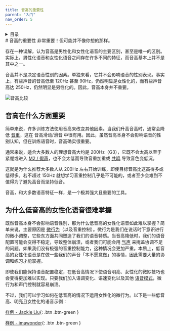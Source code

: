 ```yaml
---
title: 音高的重要性
parent: "入门"
nav_order: 5
---
```

<details closed markdown="block">
  <summary>
    目录
  </summary>
{: .text-delta }
1. TOC
{:toc}
</details>
# 音高的重要性
非常重要！但可能并不像你想的那样。

存在一种误解，认为音高是男性化和女性化语音的主要区别，甚至是唯一的区别。实际上，男性化语音和女性化语音之间存在许多不同的特征，而音高基本上并不是其中之一。

音高并不是决定语音性别的因素。单独来看，它并不会影响语音的性别表现。事实上，有些声音的音高低至 120Hz 甚至 90Hz，仍然明显是女性化的，而有些声音高达 250Hz，仍然明显是男性化的。因此，音高本身并不重要。

![音高比较](/img/spectropitchcomparison.png)

## 音高在什么方面重要
简单来说，许多训练方法使用音高来改变其他因素。当我们升高音高时，通常会降低 [音重](../vocal-weight)，这在 音高滑动/滑音 中很有用。因此，虽然音高本身不会影响语音的性别认知，但在训练语音时，音高确实很重要。

通常来说，适合大多数人的理想音高大约是 200Hz（G3），它既不会太高以至于紧绷或进入 [M2 / 假声](../other-resources/mechanisms)，也不会太低而导致音重加重或 [共鸣](../resonance) 导致音色变低沉。

这就是为什么推荐大多数人从 200Hz 左右开始训练，即使目标音高比这高得多或低得多。若不超过 150Hz 就想学习音重控制几乎是不可能的，或者至少会难到不值得为了避免高音而坚持低音。

音高，和大多数语音特征一样，是一个极其强大且重要的工具。

## 为什么低音高的女性化语音很难掌握
既然音高本身不会影响语音性别，那为什么低音高的女性化语音如此难以掌握？简单来说，主要原因是 [微行为](../microbehaviours)（以及音重控制）。微行为是我们在说话时下意识进行的微小调整，它些东方面共同塑造了我们的语音特质。当音高降低时，我们的语音配置可能会变得不稳定，导致整体崩溃，或者我们可能会用 [气声](../clarity/breathiness) 来掩盖协调不足的问题。如果我们没有极强的音重控制能力，这种情况会更加严重。本质上，低音高的女性化语音是在做一些我们的声音「本不愿意做」的事情，因此需要大量的协调和练习才能掌握。

即使我们能保持语音配置稳定，在低音高情况下使语音明亮、女性化的微妙技巧也会变得更加难以实现。只要我们加入语调变化、语速变化以及其他 [语音模式](../speech-patterns)，微行为和声门控制就容易崩溃。

不过，我们可以学习如何在低音高的情况下运用女性化的微行为。以下是一些低音高、明亮且女性化的语音示例：

[样例 - Jackie Liu](voice-examples/#jackie-liu){: .btn .btn-green }

[样例 - imawonder](voice-examples/#imawonder){: .btn .btn-green }






<!--  -->
